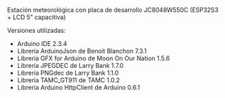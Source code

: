 Estación meteorológica con placa de desarrollo JC8048W550C (ESP32S3 + LCD 5” capacitiva)


Versiones utilizadas:
- Arduino IDE 2.3.4
- Librería ArduinoJson de Benoit Blanchon 7.3.1
- Librería GFX for Arduino de Moon On Our Nation 1.5.6
- Librería JPEGDEC de Larry Bank 1.7.0
- Librería PNGdec de Larry Bank 1.1.0
- Librería TAMC_GT911 de TAMC 1.0.2
- Librería Arduino HttpClient de Arduino 0.6.1

